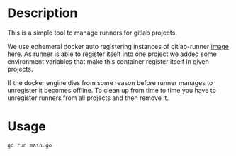 # Description

This is a simple tool to manage runners for gitlab projects.

We use ephemeral docker auto registering instances of gitlab-runner [image here](https://github.com/FlakM/gitlab-runner-auto-register).
As runner is able to register itself into one project we added some environment variables that make this container register itself in given projects.

If the docker engine dies from some reason before runner manages to unregister it becomes offline. 
To clean up from time to time you have to unregister runners from all projects and then remove it.

# Usage



```bash
go run main.go 
```
